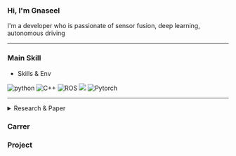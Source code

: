 ### Hi, I'm Gnaseel
<!-- 
Sensor fusion 
 -->
I'm a developer who is passionate of sensor fusion, deep learning, autonomous driving

---

### Main Skill
* Skills & Env  

<img alt="python" src="https://img.shields.io/badge/python-FFD400?&style=plastic&logo=python&logoColor=white">
<img alt="C++" src="https://img.shields.io/badge/C++-000080?&style=plastic&logo=C++&logoColor=white">
<img alt="ROS" src="https://img.shields.io/badge/ROS-black?&style=plastic&logo=ROS&logoColor=white">
<img src="https://img.shields.io/badge/-VScode-23A9F2?style=plastic&logo=Visual%20Studio%20Code&logoColor=white"/>
<img alt="Pytorch" src="https://img.shields.io/badge/Pytorch-white?&style=plastic&logo=pytorch&logoColor=FF5500">

---
<details>
  <summary> Research & Paper</summary><br/>



</details>

### Carrer

### Project
